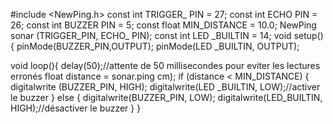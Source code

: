 #include <NewPing.h>
const int TRIGGER_ PIN = 27;
const int ECHO PIN = 26;
const int BUZZER PIN = 5;
const float MIN_DISTANCE = 10.0;
NewPing sonar (TRIGGER_PIN, ECHO_ PIN);
const int LED _BUILTIN = 14;
void setup(){
pinMode(BUZZER_PIN,OUTPUT);
pinMode(LED _BUILTIN, OUTPUT);

void loop(){
delay(50);//attente de 50 millisecondes pour eviter les lectures erronés
float distance = sonar.ping cm);
if (distance < MIN_DISTANCE) {
digitalwrite (BUZZER_PIN, HIGH);
digitalwrite(LED _BUILTIN, LOW);//activer le buzzer
}
else {
digitalwrite(BUZZER_PIN, LOW);
digitalwrite(LED_BUILTIN, HIGH);//désactiver le buzzer
  }
}
